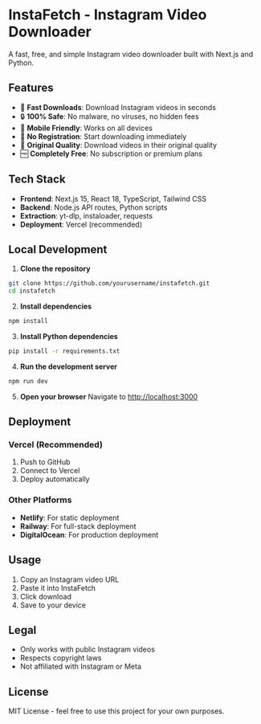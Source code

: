 # InstaFetch - Instagram Video Downloader

A fast, free, and simple Instagram video downloader built with Next.js and Python.

## Features

- 🚀 **Fast Downloads**: Download Instagram videos in seconds
- 🔒 **100% Safe**: No malware, no viruses, no hidden fees
- 📱 **Mobile Friendly**: Works on all devices
- 🎯 **No Registration**: Start downloading immediately
- 🎨 **Original Quality**: Download videos in their original quality
- 🆓 **Completely Free**: No subscription or premium plans

## Tech Stack

- **Frontend**: Next.js 15, React 18, TypeScript, Tailwind CSS
- **Backend**: Node.js API routes, Python scripts
- **Extraction**: yt-dlp, instaloader, requests
- **Deployment**: Vercel (recommended)

## Local Development

1. **Clone the repository**
```bash
git clone https://github.com/yourusername/instafetch.git
cd instafetch
```

2. **Install dependencies**
```bash
npm install
```

3. **Install Python dependencies**
```bash
pip install -r requirements.txt
```

4. **Run the development server**
```bash
npm run dev
```

5. **Open your browser**
Navigate to [http://localhost:3000](http://localhost:3000)

## Deployment

### Vercel (Recommended)

1. Push to GitHub
2. Connect to Vercel
3. Deploy automatically

### Other Platforms

- **Netlify**: For static deployment
- **Railway**: For full-stack deployment
- **DigitalOcean**: For production deployment

## Usage

1. Copy an Instagram video URL
2. Paste it into InstaFetch
3. Click download
4. Save to your device

## Legal

- Only works with public Instagram videos
- Respects copyright laws
- Not affiliated with Instagram or Meta

## License

MIT License - feel free to use this project for your own purposes.